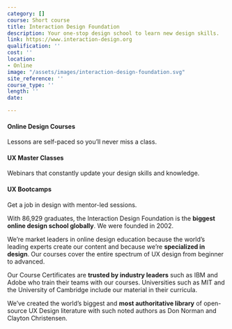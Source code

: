 ```yaml
---
category: []
course: Short course
title: Interaction Design Foundation
description: Your one-stop design school to learn new design skills.
link: https://www.interaction-design.org
qualification: ''
cost: ''
location:
- Online
image: "/assets/images/interaction-design-foundation.svg"
site_reference: ''
course_type: ''
length: ''
date: 

---
```

#### Online Design Courses

Lessons are self-paced so you’ll never miss a class.

#### UX Master Classes

Webinars that constantly update your design skills and knowledge.

#### UX Bootcamps

Get a job in design with mentor-led sessions.

With 86,929 graduates, the Interaction Design Foundation is the **biggest online design school globally**. We were founded in 2002.

We’re market leaders in online design education because the world’s leading experts create our content and because we’re **specialized in design**. Our courses cover the entire spectrum of UX design from beginner to advanced.

Our Course Certificates are **trusted by industry leaders** such as IBM and Adobe who train their teams with our courses. Universities such as MIT and the University of Cambridge include our material in their curricula.

We’ve created the world’s biggest and **most authoritative library** of open-source UX Design literature with such noted authors as Don Norman and Clayton Christensen.